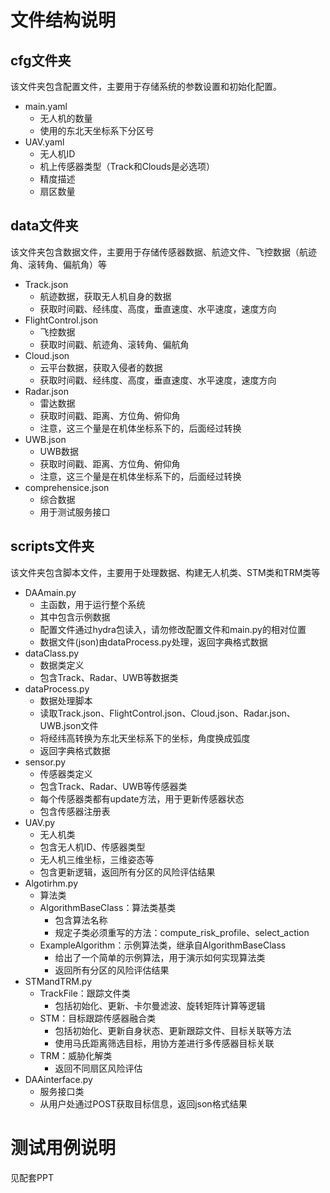 # 文件结构说明
## cfg文件夹
该文件夹包含配置文件，主要用于存储系统的参数设置和初始化配置。
- main.yaml
  - 无人机的数量
  - 使用的东北天坐标系下分区号
- UAV.yaml
  - 无人机ID
  - 机上传感器类型（Track和Clouds是必选项）
  - 精度描述
  - 扇区数量
## data文件夹
该文件夹包含数据文件，主要用于存储传感器数据、航迹文件、飞控数据（航迹角、滚转角、偏航角）等
- Track.json
  - 航迹数据，获取无人机自身的数据
  - 获取时间戳、经纬度、高度，垂直速度、水平速度，速度方向
- FlightControl.json
  - 飞控数据
  - 获取时间戳、航迹角、滚转角、偏航角
- Cloud.json
  - 云平台数据，获取入侵者的数据
  - 获取时间戳、经纬度、高度，垂直速度、水平速度，速度方向
- Radar.json
  - 雷达数据
  - 获取时间戳、距离、方位角、俯仰角
  - 注意，这三个量是在机体坐标系下的，后面经过转换
- UWB.json
  - UWB数据
  - 获取时间戳、距离、方位角、俯仰角
  - 注意，这三个量是在机体坐标系下的，后面经过转换
- comprehensice.json
  - 综合数据
  - 用于测试服务接口
## scripts文件夹
该文件夹包含脚本文件，主要用于处理数据、构建无人机类、STM类和TRM类等
- DAAmain.py
  - 主函数，用于运行整个系统
  - 其中包含示例数据
  - 配置文件通过hydra包读入，请勿修改配置文件和main.py的相对位置
  - 数据文件(json)由dataProcess.py处理，返回字典格式数据
- dataClass.py
  - 数据类定义
  - 包含Track、Radar、UWB等数据类
- dataProcess.py
  - 数据处理脚本
  - 读取Track.json、FlightControl.json、Cloud.json、Radar.json、UWB.json文件
  - 将经纬高转换为东北天坐标系下的坐标，角度换成弧度
  - 返回字典格式数据
- sensor.py
  - 传感器类定义
  - 包含Track、Radar、UWB等传感器类
  - 每个传感器类都有update方法，用于更新传感器状态
  - 包含传感器注册表
- UAV.py
  - 无人机类
  - 包含无人机ID、传感器类型
  - 无人机三维坐标，三维姿态等
  - 包含更新逻辑，返回所有分区的风险评估结果
- Algotirhm.py
  - 算法类
  - AlgorithmBaseClass：算法类基类
    - 包含算法名称
    - 规定子类必须重写的方法：compute_risk_profile、select_action
  - ExampleAlgorithm：示例算法类，继承自AlgorithmBaseClass
    - 给出了一个简单的示例算法，用于演示如何实现算法类
    - 返回所有分区的风险评估结果
- STMandTRM.py
  - TrackFile：跟踪文件类
    - 包括初始化、更新、卡尔曼滤波、旋转矩阵计算等逻辑
  - STM：目标跟踪传感器融合类
    - 包括初始化、更新自身状态、更新跟踪文件、目标关联等方法
    - 使用马氏距离筛选目标，用协方差进行多传感器目标关联
  - TRM：威胁化解类
    - 返回不同扇区风险评估
- DAAinterface.py
  - 服务接口类
  - 从用户处通过POST获取目标信息，返回json格式结果
# 测试用例说明
见配套PPT

